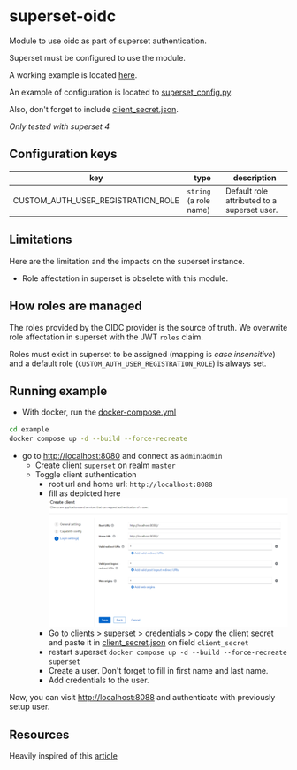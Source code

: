 # superset-oidc

Module to use oidc as part of superset authentication.

Superset must be configured to use the module. 

A working example is located [here](./example/).

An example of configuration is located to [superset_config.py](./example/build/superset/superset_config.py).

Also, don't forget to include [client_secret.json](./example/build/superset/client_secret.json).

*Only tested with superset 4*

## Configuration keys

| key                                | type                   | description                                 |
| ---------------------------------- | ---------------------- | ------------------------------------------- |
| CUSTOM_AUTH_USER_REGISTRATION_ROLE | `string` (a role name) | Default role attributed to a superset user. |

## Limitations

Here are the limitation and the impacts on the superset instance.

- Role affectation in superset is obselete with this module.

## How roles are managed

The roles provided by the OIDC provider is the source of truth. We overwrite role affectation in superset with the JWT `roles` claim.

Roles must exist in superset to be assigned (mapping is *case insensitive*) and a default role (`CUSTOM_AUTH_USER_REGISTRATION_ROLE`) is always set.

## Running example

- With docker, run the [docker-compose.yml](./example/docker-compose.yml)

```bash
cd example
docker compose up -d --build --force-recreate
```

- go to [http://localhost:8080](http://localhost:8080) and connect as `admin`:`admin`
  - Create client `superset` on realm `master`
  - Toggle client authentication
    - root url and home url: `http://localhost:8088`
    - fill as depicted here
      ![configuration client superset](./example/configuration_client_superset.png)
    - Go to clients > superset > credentials > copy the client secret and paste it in [client_secret.json](./example/build/superset/client_secret.json) on field `client_secret`
    - restart superset `docker compose up -d --build --force-recreate superset`
    - Create a user. Don't forget to fill in first name and last name.
    - Add credentials to the user.

Now, you can visit [http://localhost:8088](http://localhost:8088) and authenticate with previously setup user.


## Resources

Heavily inspired of this [article](https://blog.devgenius.io/running-superset-with-openidconnect-keycloak-in-docker-9ef1558d1ea3) 
